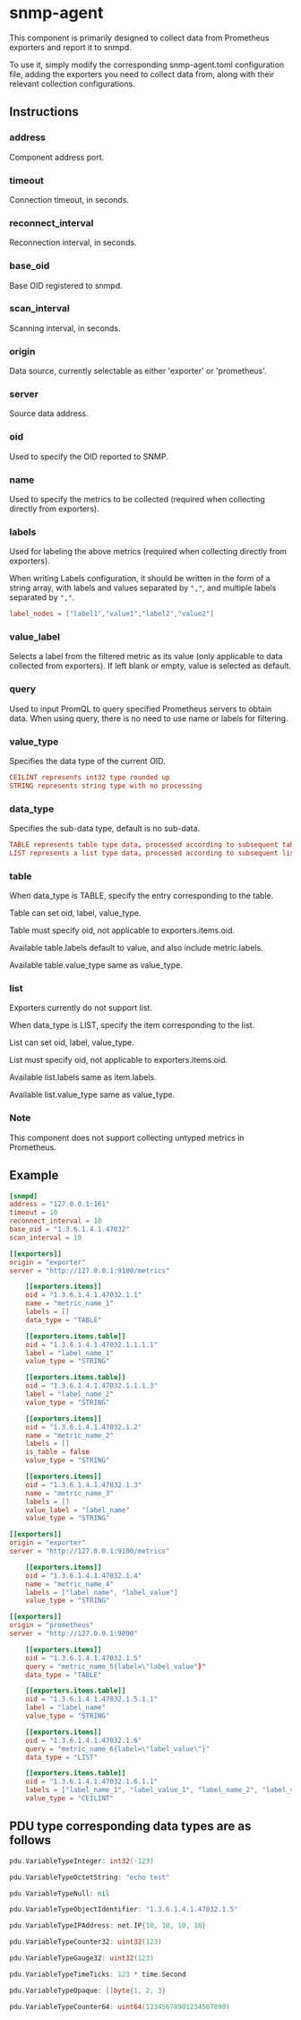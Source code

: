 # snmp-agent
This component is primarily designed to collect data from Prometheus exporters and report it to snmpd.

To use it, simply modify the corresponding snmp-agent.toml configuration file, adding the exporters you need to collect data from, along with their relevant collection configurations.

## Instructions

### address
Component address port.

### timeout
Connection timeout, in seconds.

### reconnect_interval
Reconnection interval, in seconds.

### base_oid
Base OID registered to snmpd.

### scan_interval
Scanning interval, in seconds.

### origin
Data source, currently selectable as either 'exporter' or 'prometheus'.

### server
Source data address.

### oid
Used to specify the OID reported to SNMP.

### name
Used to specify the metrics to be collected (required when collecting directly from exporters).

### labels
Used for labeling the above metrics (required when collecting directly from exporters).

When writing Labels configuration, it should be written in the form of a string array, with labels and values separated by ```","```, and multiple labels separated by ```","```.
```toml
label_nodes = ["label1","value1","label2","value2"]
```

### value_label
Selects a label from the filtered metric as its value (only applicable to data collected from exporters).
If left blank or empty, value is selected as default.

### query
Used to input PromQL to query specified Prometheus servers to obtain data.
When using query, there is no need to use name or labels for filtering.

### value_type
Specifies the data type of the current OID.
```toml
CEILINT represents int32 type rounded up
STRING represents string type with no processing
```

### data_type
Specifies the sub-data type, default is no sub-data.
```toml
TABLE represents table type data, processed according to subsequent table structure
LIST represents a list type data, processed according to subsequent list structure
```

### table
When data_type is TABLE, specify the entry corresponding to the table.

Table can set oid, label, value_type.

Table must specify oid, not applicable to exporters.items.oid.

Available table.labels default to value, and also include metric.labels.

Available table.value_type same as value_type.

### list
Exporters currently do not support list.

When data_type is LIST, specify the item corresponding to the list.

List can set oid, label, value_type.

List must specify oid, not applicable to exporters.items.oid.

Available list.labels same as item.labels.

Available list.value_type same as value_type.

### Note
This component does not support collecting untyped metrics in Prometheus.

## Example
```toml
[snmpd]
address = "127.0.0.1:161"
timeout = 10
reconnect_interval = 10
base_oid = "1.3.6.1.4.1.47032"
scan_interval = 10

[[exporters]]
origin = "exporter"
server = "http://127.0.0.1:9100/metrics"

    [[exporters.items]]
    oid = "1.3.6.1.4.1.47032.1.1"
    name = "metric_name_1"
    labels = []
    data_type = "TABLE"

    [[exporters.items.table]]
    oid = "1.3.6.1.4.1.47032.1.1.1.1"
    label = "label_name_1"
    value_type = "STRING"

    [[exporters.items.table]]
    oid = "1.3.6.1.4.1.47032.1.1.1.3"
    label = "label_name_2"
    value_type = "STRING"

    [[exporters.items]]
    oid = "1.3.6.1.4.1.47032.1.2"
    name = "metric_name_2"
    labels = []
    is_table = false
    value_type = "STRING"

    [[exporters.items]]
    oid = "1.3.6.1.4.1.47032.1.3"
    name = "metric_name_3"
    labels = []
    value_label = "label_name"
    value_type = "STRING"

[[exporters]]
origin = "exporter"
server = "http://127.0.0.1:9100/metrics"

    [[exporters.items]]
    oid = "1.3.6.1.4.1.47032.1.4"
    name = "metric_name_4"
    labels = ["label_name", "label_value"]
    value_type = "STRING"

[[exporters]]
origin = "prometheus"
server = "http://127.0.0.1:9090"

    [[exporters.items]]
    oid = "1.3.6.1.4.1.47032.1.5"
    query = "metric_name_5{label=\"label_value"}"
    data_type = "TABLE"

    [[exporters.items.table]]
    oid = "1.3.6.1.4.1.47032.1.5.1.1"
    label = "label_name"
    value_type = "STRING"

    [[exporters.items]]
    oid = "1.3.6.1.4.1.47032.1.6"
    query = "metric_name_6{label=\"label_value\"}"
    data_type = "LIST"

    [[exporters.items.table]]
    oid = "1.3.6.1.4.1.47032.1.6.1.1"
    labels = ["label_name_1", "label_value_1", "label_name_2", "label_value_2"]
    value_type = "CEILINT"
```

## PDU type corresponding data types are as follows
```go
pdu.VariableTypeInteger: int32(-123)

pdu.VariableTypeOctetString: "echo test"

pdu.VariableTypeNull: nil

pdu.VariableTypeObjectIdentifier: "1.3.6.1.4.1.47032.1.5"

pdu.VariableTypeIPAddress: net.IP{10, 10, 10, 10}

pdu.VariableTypeCounter32: uint32(123)

pdu.VariableTypeGauge32: uint32(123)

pdu.VariableTypeTimeTicks: 123 * time.Second

pdu.VariableTypeOpaque: []byte{1, 2, 3}

pdu.VariableTypeCounter64: uint64(12345678901234567890) 
```
